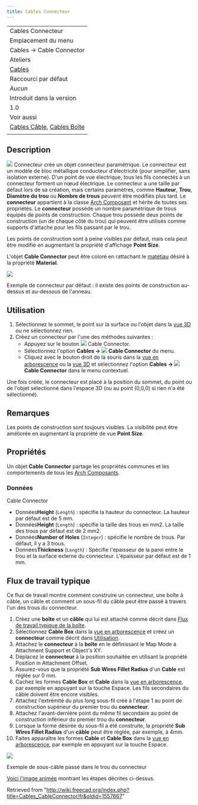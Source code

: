 ```yaml
---
title: Cables Connecteur
---
```

|  |
| --- |
| Cables Connecteur |
| Emplacement du menu |
| Cables → Cable Connector |
| Ateliers |
| [Cables](/Cables_Workbench/fr "Cables Workbench/fr") |
| Raccourci par défaut |
| *Aucun* |
| Introduit dans la version |
| 1.0 |
| Voir aussi |
| [Cables Câble](/Cables_Cable/fr "Cables Cable/fr"), [Cables Boîte](/Cables_CableBox/fr "Cables CableBox/fr") |
|  |

## Description

![](/images/Cables_CableConnector.svg) Connecteur crée un objet connecteur paramétrique. Le connecteur est un modèle de bloc métallique conducteur d'électricité (pour simplifier, sans isolation externe). D'un point de vue électrique, tous les fils connectés à un connecteur forment un nœud électrique. Le connecteur a une taille par défaut lors de sa création, mais certains paramètres, comme **Hauteur**, **Trou**, **Diamètre du trou** ou **Nombre de trous** peuvent être modifiés plus tard. Le **connecteur** appartient à la classe [Arch Composant](/Arch_Component/fr "Arch Component/fr") et hérite de toutes ses propriétés. Le **connecteur** possède un nombre paramétrique de trous équipés de points de construction. Chaque trou possède deux points de construction (un de chaque côté du trou) qui peuvent être utilisés comme supports d'attache pour les fils passant par le trou.

Les points de construction sont à peine visibles par défaut, mais cela peut être modifié en augmentant la propriété d'affichage **Point Size**.

L'objet **Cable Connector** peut être coloré en rattachant le [matétiau](/Arch_SetMaterial/fr "Arch SetMaterial/fr") désiré à la propriété **Material**.

![](/images/Cables_CableConnector_Example1.png)

Exemple de connecteur par défaut : il existe des points de construction au-dessus et au-dessous de l'anneau.

## Utilisation

1. Sélectionnez le sommet, le point sur la surface ou l'objet dans la [vue 3D](/3D_view/fr "3D view/fr") ou ne sélectionnez rien.
2. Créez un connecteur par l'une des méthodes suivantes :
   * Appuyez sur le bouton ![](/images/Cables_CableConnector.svg) Cable Connector.
   * Sélectionnez l'option **Cables → ![](/images/Cables_CableConnector.svg) Cable Connector** du menu.
   * Cliquez avec le bouton droit de la souris dans la [vue en arborescence](/Tree_view/fr "Tree view/fr") ou la [vue 3D](/3D_view/fr "3D view/fr") et sélectionnez l'option **Cables → ![](/images/Cables_CableConnector.svg) Cable Connector** dans le menu contextuel.

Une fois créée, le connecteur est placé à la position du sommet, du point ou de l'objet sélectionné dans l'espace 3D (ou au point (0,0,0) si rien n'a été sélectionné).

## Remarques

Les points de construction sont toujours visibles. La visibilité peut être améliorée en augmentant la propriété de vue **Point Size**.

## Propriétés

Un objet **Cable Connector** partage les propriétés communes et les comportements de tous les [Arch Composants](/Arch_Component/fr "Arch Component/fr").

### Données

Cable Connector

* Données**Height** (`Length`) : spécifie la hauteur du connecteur. La hauteur par défaut est de 5 mm.
* Données**Height** (`Length`) : spécifie la taille des trous en mm2. La taille des trous par défaut est de 2 mm2.
* Données**Number of Holes** (`Integer`) : spécifie le nombre de trous. Par défaut, il y a 3 trous.
* Données**Thickness** (`Length`) : Spécifie l'épaisseur de la paroi entre le trou et la surface externe du connecteur. L'épaisseur par défaut est de 1 mm.

## Flux de travail typique

Ce flux de travail montre comment construire un connecteur, une boîte à câble, un câble et comment un sous-fil du câble peut être passé à travers l'un des trous du connecteur.

1. Créez une **boîte** et un **câble** qui lui est attaché comme décrit dans [Flux de travail typique de la boîte](/Cables_CableBox/fr#Flux_de_travail_typique "Cables CableBox/fr").
2. Sélectionnez **Cable Box** dans la [vue en arborescence](/Tree_view/fr "Tree view/fr") et créez un **connecteur** comme décrit dans [Utilisation](#Utilisation).
3. Attachez le **connecteur** à la **boîte** en le définissant le Map Mode à Attachment Support et Object's XY.
4. Déplacez le **connecteur** à la position souhaitée en utilisant la propriété Position in Attachment Offset.
5. Assurez-vous que la propriété **Sub Wires Fillet Radius** d'un **Cable** est réglée sur 0 mm.
6. Cachez les formes **Cable Box** et **Cable** dans la [vue en arborescence](/Tree_view/fr "Tree view/fr"), par exemple en appuyant sur la touche Espace. Les fils secondaires du câble doivent être encore visibles.
7. Attachez l'extrémité du plus long sous-fil créé à l'étape 1 au point de construction supérieur du premier trou du **connecteur**.
8. Attachez l'avant-dernière point du même fil secondaire au point de construction inférieur du premier trou du **connecteur**.
9. Lorsque la forme désirée du sous-fil a été construite, la propriété **Sub Wires Fillet Radius** d'un **câble** peut être réglée, par exemple, à 4mm.
10. Faites apparaître les formes **Cable** et **Cable Box** dans la [vue en arborescence](/Tree_view/fr "Tree view/fr"), par exemple en appuyant sur la touche Espace.

![](/images/Cables_CableConnector_Example2_static.png)

Exemple de sous-câble passé dans le trou du connecteur

[Voici l'image animée](/Cables_Example4_CableConnector "Cables Example4 CableConnector") montrant les étapes décrites ci-dessus.

Retrieved from "<http://wiki.freecad.org/index.php?title=Cables_CableConnector/fr&oldid=1557667>"